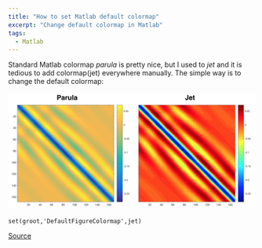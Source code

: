 ```yaml
---
title: "How to set Matlab default colormap"
excerpt: "Change default colormap in Matlab"
tags:
  - Matlab
---
```

Standard Matlab colormap *parula* is pretty nice, but I used to *jet* and it is tedious to add colormap(jet) everywhere manually. The simple way is to change the default colormap:

![*Parula* and *Jet* colormaps](/assets/images/parula_vs_jet.png)

    set(groot,'DefaultFigureColormap',jet)

[Source](https://www.mathworks.com/matlabcentral/answers/246461-how-can-i-get-the-default-colormap-to-be-jet-in-matlab-2014b)
